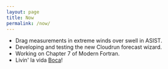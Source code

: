 ```yaml
---
layout: page
title: Now
permalink: /now/
---
```


* Drag measurements in extreme winds over swell in ASIST.
* Developing and testing the new Cloudrun forecast wizard. 
* Working on Chapter 7 of Modern Fortran.
* Livin' la vida [Boca](https://www.myboca.us)!
